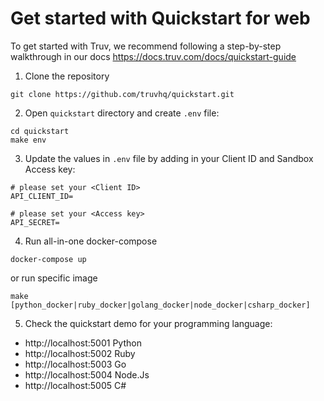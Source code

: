 # Get started with Quickstart for web
To get started with Truv, we recommend following a step-by-step walkthrough in our docs https://docs.truv.com/docs/quickstart-guide

1. Clone the repository
```shell
git clone https://github.com/truvhq/quickstart.git
```

2. Open `quickstart` directory and create `.env` file:
```shell
cd quickstart
make env
```

3. Update the values in `.env` file by adding in your Client ID and Sandbox Access key:
```
# please set your <Client ID>
API_CLIENT_ID=

# please set your <Access key>
API_SECRET=
```

4. Run all-in-one docker-compose
```shell
docker-compose up
```

or run specific image
```shell
make [python_docker|ruby_docker|golang_docker|node_docker|csharp_docker]
```

5. Check the quickstart demo for your programming language:
* http://localhost:5001 Python
* http://localhost:5002 Ruby
* http://localhost:5003 Go
* http://localhost:5004 Node.Js
* http://localhost:5005 C#

